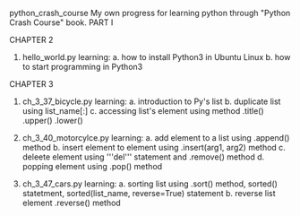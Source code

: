 python_crash_course
My own progress for learning python through "Python Crash Course" book. PART I

CHAPTER 2
1. hello_world.py learning:
  a. how to install Python3 in Ubuntu Linux
  b. how to start programming in Python3

CHAPTER 3
1. ch_3_37_bicycle.py learning:
  a. introduction to Py's list
  b. duplicate list using list_name[:]
  c. accessing list's element using method .title() .upper() .lower()

2. ch_3_40_motorcylce.py learning:
  a. add element to a list using .append() method
  b. insert element to element using .insert(arg1, arg2) method
  c. deleete element using '''del''' statement and .remove() method
  d. popping element using .pop() method
  
3. ch_3_47_cars.py learning:
  a. sorting list using .sort() method, sorted() statetment, sorted(list_name, reverse=True) statement
  b. reverse list element .reverse() method
